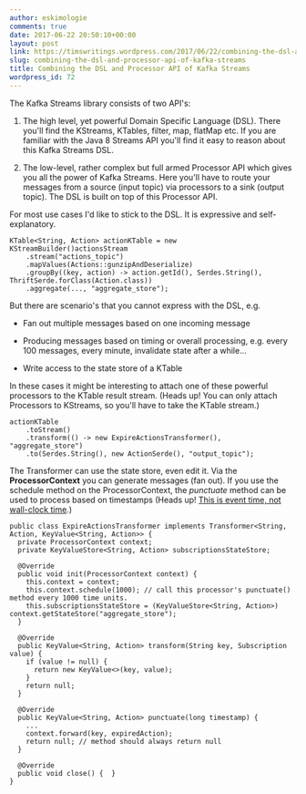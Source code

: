 ```yaml
---
author: eskimologie
comments: true
date: 2017-06-22 20:50:10+00:00
layout: post
link: https://timswritings.wordpress.com/2017/06/22/combining-the-dsl-and-processor-api-of-kafka-streams/
slug: combining-the-dsl-and-processor-api-of-kafka-streams
title: Combining the DSL and Processor API of Kafka Streams
wordpress_id: 72
---
```


The Kafka Streams library consists of two API's:



	
  1. The high level, yet powerful Domain Specific Language (DSL). There you'll find the KStreams, KTables, filter, map, flatMap etc. If you are familiar with the Java 8 Streams API you'll find it easy to reason about this Kafka Streams DSL.

	
  2. The low-level, rather complex but full armed Processor API which gives you all the power of Kafka Streams. Here you'll have to route your messages from a source (input topic) via processors to a sink (output topic). The DSL is built on top of this Processor API.


For most use cases I'd like to stick to the DSL. It is expressive and self-explanatory.

    
    KTable<String, Action> actionKTable = new KStreamBuilder()actionsStream
        .stream("actions_topic")
        .mapValues(Actions::gunzipAndDeserialize)
        .groupBy((key, action) -> action.getId(), Serdes.String(), ThriftSerde.forClass(Action.class))
        .aggregate(..., "aggregate_store");


But there are scenario's that you cannot express with the DSL, e.g.



	
  * Fan out multiple messages based on one incoming message

	
  * Producing messages based on timing or overall processing, e.g. every 100 messages, every minute, invalidate state after a while...

	
  * Write access to the state store of a KTable


In these cases it might be interesting to attach one of these powerful processors to the KTable result stream. (Heads up! You can only attach Processors to KStreams, so you'll have to take the KTable stream.)

    
    actionKTable
        .toStream()
        .transform(() -> new ExpireActionsTransformer(), "aggregate_store")
        .to(Serdes.String(), new ActionSerde(), "output_topic");


The Transformer can use the state store, even edit it. Via the **ProcessorContext** you can generate messages (fan out). If you use the schedule method on the ProcessorContext, the _punctuate_ method can be used to process based on timestamps (Heads up! [This is event time, not wall-clock time](https://github.com/confluentinc/examples/issues/86).)

    
    public class ExpireActionsTransformer implements Transformer<String, Action, KeyValue<String, Action>> {
      private ProcessorContext context;
      private KeyValueStore<String, Action> subscriptionsStateStore;
    
      @Override
      public void init(ProcessorContext context) {
        this.context = context;
        this.context.schedule(1000); // call this processor's punctuate() method every 1000 time units.
        this.subscriptionsStateStore = (KeyValueStore<String, Action>) context.getStateStore("aggregate_store");
      }
    
      @Override
      public KeyValue<String, Action> transform(String key, Subscription value) {
        if (value != null) {
          return new KeyValue<>(key, value);
        }
        return null;
      }
    
      @Override
      public KeyValue<String, Action> punctuate(long timestamp) {
        ...
        context.forward(key, expiredAction);
        return null; // method should always return null
      }
    
      @Override
      public void close() {  }
    }
